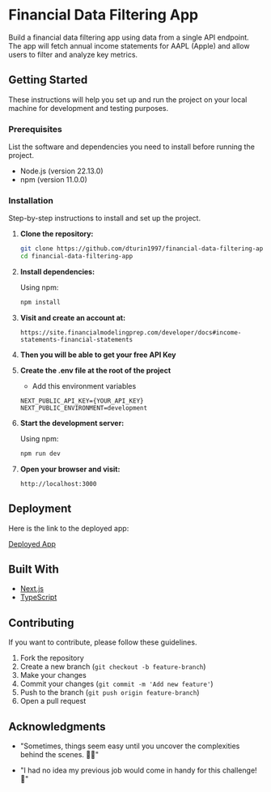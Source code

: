 # Financial Data Filtering App

Build a financial data filtering app using data from a single API endpoint. The app will fetch
annual income statements for AAPL (Apple) and allow users to filter and analyze key metrics.

## Getting Started

These instructions will help you set up and run the project on your local machine for development and testing purposes.

### Prerequisites

List the software and dependencies you need to install before running the project.

- Node.js (version 22.13.0)
- npm (version 11.0.0)

### Installation

Step-by-step instructions to install and set up the project.

1. **Clone the repository:**

   ```sh
   git clone https://github.com/dturin1997/financial-data-filtering-app.git
   cd financial-data-filtering-app
   ```

2. **Install dependencies:**

   Using npm:

   ```sh
   npm install
   ```

3. **Visit and create an account at:**
   ```
   https://site.financialmodelingprep.com/developer/docs#income-statements-financial-statements
   ```
4. **Then you will be able to get your free API Key**

5. **Create the .env file at the root of the project**

   - Add this environment variables

   ```
   NEXT_PUBLIC_API_KEY={YOUR_API_KEY}
   NEXT_PUBLIC_ENVIRONMENT=development
   ```

6. **Start the development server:**

   Using npm:

   ```sh
   npm run dev
   ```

7. **Open your browser and visit:**

   ```
   http://localhost:3000
   ```

## Deployment

Here is the link to the deployed app:

[Deployed App](https://financial-data-filtering-app.djturin.dev/)

## Built With

- [Next.js](https://nextjs.org/)
- [TypeScript](https://www.typescriptlang.org/)

## Contributing

If you want to contribute, please follow these guidelines.

1. Fork the repository
2. Create a new branch (`git checkout -b feature-branch`)
3. Make your changes
4. Commit your changes (`git commit -m 'Add new feature'`)
5. Push to the branch (`git push origin feature-branch`)
6. Open a pull request

## Acknowledgments

- "Sometimes, things seem easy until you uncover the complexities behind the scenes. 🕵️‍♂️"

- "I had no idea my previous job would come in handy for this challenge! 💪"
